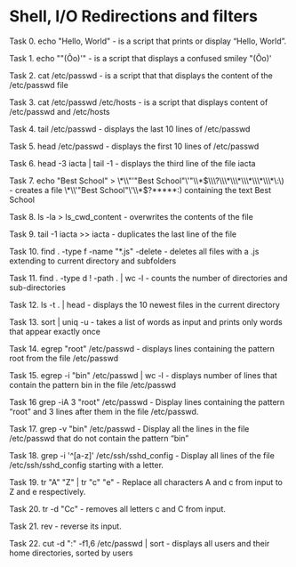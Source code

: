 # Shell, I/O Redirections and filters

Task 0. echo "Hello, World" - is a script that prints or display “Hello, World”.

Task 1. echo "\"(Ôo)'" - is a script that displays a confused smiley "(Ôo)'

Task 2. cat /etc/passwd - is a script that that displays the content of the /etc/passwd file

Task 3. cat /etc/passwd /etc/hosts - is a script that displays content of /etc/passwd and /etc/hosts

Task 4. tail /etc/passwd - displays the last 10 lines of /etc/passwd

Task 5. head /etc/passwd - displays the first 10 lines of /etc/passwd

Task 6. head -3 iacta | tail -1 - displays the third line of the file iacta

Task 7. echo "Best School" > \\\*\\\\"'\"Best School\"\\'"\\\\*$\\\?\\\*\\\*\\\*\\\*\\\*\:\) - creates a file \*\\'"Best School"\'\\*$\?\*\*\*\*\*:) containing the text Best School

Task 8. ls -la > ls_cwd_content - overwrites the contents of the file

Task 9. tail -1 iacta >> iacta - duplicates the last line of the file

Task 10. find . -type f -name "*.js" -delete - deletes all files with a .js extending to current directory and subfolders

Task 11. find . -type d ! -path . | wc -l - counts the number of directories and sub-directories

Task 12. ls -t . | head - displays the 10 newest files in the current directory

Task 13. sort | uniq -u - takes a list of words as input and prints only words that appear exactly once

Task 14. egrep "root" /etc/passwd - displays lines containing the pattern root from the file /etc/passwd

Task 15. egrep -i "bin" /etc/passwd | wc -l - displays number of lines that contain the pattern bin in the file /etc/passwd

Task 16 grep -iA 3 "root" /etc/passwd - Display lines containing the pattern “root” and 3 lines after them in the file /etc/passwd.

Task 17. grep -v "bin" /etc/passwd - Display all the lines in the file /etc/passwd that do not contain the pattern “bin”

Task 18. grep -i '^[a-z]' /etc/ssh/sshd_config - Display all lines of the file /etc/ssh/sshd_config starting with a letter.

Task 19. tr "A" "Z" | tr "c" "e" - Replace all characters A and c from input to Z and e respectively.

Task 20. tr -d "Cc" - removes all letters c and C from input.

Task 21. rev - reverse its input.

Task 22. cut -d ":" -f1,6 /etc/passwd | sort - displays all users and their home directories, sorted by users 
